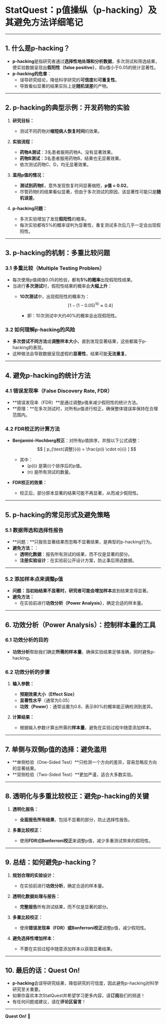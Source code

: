 # **StatQuest：p值操纵（p-hacking）及其避免方法详细笔记**

---

## **1. 什么是p-hacking？**

- **p-hacking**是指研究者通过**选择性地处理和分析数据**，多次测试和筛选结果，使实验数据呈现出**假阳性（false positive）**，即p值小于0.05的统计显著性。  
- **p-hacking的危害**：
  - 误导研究结论，降低科学研究的**可信度**和**可重复性**。
  - 导致看似显著的结果实际上是**随机误差**的产物。

---

## **2. p-hacking的典型示例：开发药物的实验**

1. **研究目标：**
   - 测试不同药物对**缩短病人恢复时间**的效果。

2. **实验流程：**
   - **药物A测试**：3名患者服用药物A，没有显著效果。
   - **药物B测试**：3名患者服用药物B，结果也无显著效果。
   - 依次测试药物C、D，均无显著效果。

3. **滥用p值的情况：**
   - **测试到药物E**，意外发现恢复时间显著缩短，**p值 = 0.02**。
   - 尽管药物E的结果看似显著，但由于多次测试的原因，该显著性可能只是**随机误差**。

4. **p-hacking问题：**
   - 多次实验增加了发现**假阳性**的概率。
   - 每次实验都有5%的概率误判为显著性，重复测试多次后几乎一定会出现假阳性。

---

## **3. p-hacking的机制：多重比较问题**

### **3.1 多重比较（Multiple Testing Problem）**

- 每次使用p值阈值0.05的检验，都有**5%的概率**出现假阳性结果。
- 当进行**多次测试**时，假阳性结果的概率会**大幅上升**：
  - **10次测试**中，出现假阳性的概率为：  
    $$
    [
    1 - (1 - 0.05)^{10} \approx 0.4
    ]
    $$
    
    - 即：10次测试中大约40%的概率会出现假阳性。

### **3.2 如何理解p-hacking的风险**

- **多次尝试不同方法**或**调整样本大小**，直到发现显著结果，这些都属于p-hacking的表现。
- 这种做法会导致数据呈现虚假的**显著性**，结果可能**无法重复**。

---

## **4. 避免p-hacking的统计方法**

### **4.1 错误发现率（False Discovery Rate, FDR）**

- **错误发现率（FDR）**是通过调整p值来减少假阳性的统计方法。
- **原理：**在多次测试时，对所有p值进行校正，确保整体错误率保持在合理范围内。

### **4.2 FDR校正的计算方法**

- **Benjamini-Hochberg校正**：对所有p值排序，并按以下公式调整：
  $$
  [
  p_{\text{调整}}(i) = \frac{p(i) \cdot n}{i}
  ]
  $$
  
  - 其中：  
    - \(p(i)\) 是第\(i\)个排序后的p值。  
    - \(n\) 是所有测试的数量。
  
- **FDR校正的效果：**
  - 校正后，部分原本显著的结果可能不再显著，从而减少假阳性。

---

## **5. p-hacking的常见形式及避免策略**

### **5.1 数据筛选和选择性报告**

- **问题：**只报告显著结果而忽略不显著结果，是典型的p-hacking行为。  
- **避免方法：**：
  - **透明化数据**：报告所有测试的结果，而不仅是显著的部分。
  - **注册实验设计**：在实验前公开设计方案，防止事后筛选数据。

---

### **5.2 添加样本点来调整p值**

- **问题：**当初始结果不显著时，研究者可能会**增加样本**直到结果变得显著。
- **避免方法：**
  - 在实验前进行**功效分析（Power Analysis）**，确定合适的样本量。

---

## **6. 功效分析（Power Analysis）：控制样本量的工具**

### **6.1 功效分析的目的**

- **功效分析**帮助我们确定**所需的样本量**，确保实验结果足够准确，同时避免p-hacking。

### **6.2 功效分析的步骤**

1. **输入参数：**
   - **预期效果大小（Effect Size）**
   - **显著性水平**（通常为0.05）
   - **功效（Power）**：通常设置为0.8，表示80%的概率能正确检测到差异。

2. **计算结果：**  
   - 根据输入参数计算出所需的**样本量**，避免在实验过程中随意添加样本。

---

## **7. 单侧与双侧p值的选择：避免滥用**

- **单侧检验（One-Sided Test）**只检测一个方向的差异，容易忽略反方向的显著结果。  
- **双侧检验（Two-Sided Test）**更加严谨，适合大多数实验。

---

## **8. 透明化与多重比较校正：避免p-hacking的关键**

1. **透明化报告：**
   - **全面报告所有结果**，包括不显著的部分，防止选择性报告。
   
2. **多重比较校正：**
   - 使用**FDR**或**Bonferroni校正**来调整p值，减少多重测试带来的假阳性。

---

## **9. 总结：如何避免p-hacking？**

1. **规划合理的实验设计：**
   - 在实验前进行**功效分析**，确定合适的样本量。

2. **透明化数据处理与报告：**
   - **完整报告**所有测试结果，而不仅是显著的部分。

3. **多重比较校正：**
   - 使用**错误发现率（FDR）**或**Bonferroni校正**调整p值，减少假阳性。

4. **避免选择性增加样本：**
   - 不要在实验过程中随意添加样本以获取显著结果。

---

## **10. 最后的话：Quest On!**

- **p-hacking**会误导研究结果，降低研究的可信度，因此避免p-hacking对科学研究至关重要。  
- 如果你喜欢本次StatQuest并希望学习更多内容，请**订阅**我们的频道！  
- 有任何问题或建议，请在**评论区留言**！

---

**Quest On!** 🎯